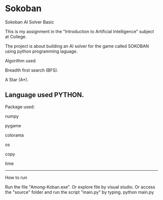 # Sokoban

Sokoban AI Solver Basic

This is my assignment in the "Introduction to Artificial Intelligence" subject at College.

The project is about building an AI solver for the game called SOKOBAN using python programming laguage.

Algorithm used

Breadth first search (BFS).

A Star (A*).

Language used 
PYTHON.
-------------------------

Package used:

numpy

pygame

colorama

os

copy

time

-------------------------
How to run 

Run the file "Among-Koban.exe".
Or explore file by visual studio.
Or access the "source" folder and run the script "main.py" by typing.
python main.py
